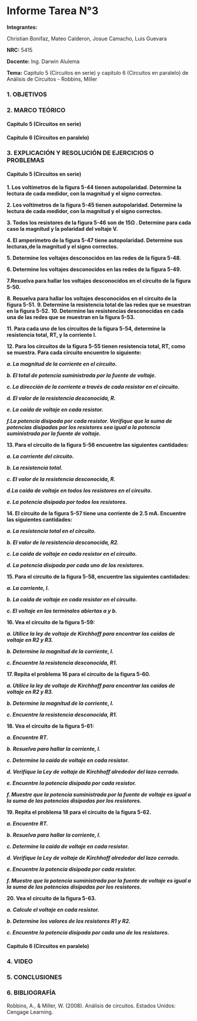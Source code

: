 # Informe Tarea N°3
**Integrantes:**

Christian Bonifaz, Mateo Calderon, Josue Camacho, Luis Guevara

**NRC:** 5415

**Docente:** Ing. Darwin Alulema

**Tema:** Capitulo 5 (Circuitos en serie) y capitulo 6 (Circuitos en paralelo) de Análisis de Circuitos - Robbins, Miller

### 1. OBJETIVOS

### 2. MARCO TEÓRICO

#### Capitulo 5 (Circuitos en serie)

#### Capitulo 6 (Circuitos en paralelo)

### 3. EXPLICACIÓN Y RESOLUCIÓN DE EJERCICIOS O PROBLEMAS

#### Capitulo 5 (Circuitos en serie)

**1. Los voltímetros de la figura 5-44 tienen autopolaridad. Determine la lectura de cada medidor, con la magnitud y el signo correctos.**

**2. Los voltímetros de la figura 5-45 tienen autopolaridad. Determine la lectura de cada medidor, con la magnitud y el signo correctos.**

**3. Todos los resistores de la figura 5-46 son de 15Ω . Determine para cada caso la magnitud y la polaridad del voltaje V.**

**4. El amperímetro de la figura 5-47 tiene autopolaridad. Determine sus lecturas,de la magnitud y el signo correctos.**

**5. Determine los voltajes desconocidos en las redes de la figura 5-48.**

**6. Determine los voltajes desconocidos en las redes de la figura 5-49.**

**7.Resuelva para hallar los voltajes desconocidos en el circuito de la figura 5-50.**

**8. Resuelva para hallar los voltajes desconocidos en el circuito de la figura 5-51.**
**9. Determine la resistencia total de las redes que se muestran en la figura 5-52.**
**10. Determine las resistencias desconocidas en cada una de las redes que se muestran en la figura 5-53.**

**11. Para cada uno de los circuitos de la figura 5-54, determine la resistencia total, RT, y la corriente I.**

**12.  Para los circuitos de la figura 5-55 tienen resistencia total, RT, como se muestra. Para cada circuito encuentre lo siguiente:**

***a. La magnitud de la corriente en el circuito.***

***b. El total de potencia suministrada por la fuente de voltaje.***

***c. La dirección de la corriente a través de cada resistor en el circuito.***

***d. El valor de la resistencia desconocida, R.***

***e. La caída de voltaje en cada resistor.***

***f.La potencia disipada por cada resistor. Verifique que la suma de potencias disipadas por los resistores sea igual a la potencia suministrada por la fuente de voltaje.***

**13. Para el circuito de la figura 5-56 encuentre las siguientes cantidades:**
 
***a. La corriente del circuito.***

***b. La resistencia total.***

***c. El valor de la resistencia desconocida, R.***

***d.La caída de voltaje en todos los resistores en el circuito.***

***e. La potencia disipada por todos los resistores.***

**14. El circuito de la figura 5-57 tiene una corriente de 2.5 mA. Encuentre las siguientes cantidades:**

***a. La resistencia total en el circuito.***

***b. El valor de la resistencia desconocida, R2.***

***c. La caída de voltaje en cada resistor en el circuito.***

***d. La potencia disipada por cada uno de los resistores.***

**15. Para el circuito de la figura 5-58, encuentre las siguientes cantidades:**

***a. La corriente, I.***

***b. La caída de voltaje en cada resistor en el circuito.***

***c. El voltaje en las terminales abiertas a y b.***

**16. Vea el circuito de la figura 5-59:**

***a. Utilice la ley de voltaje de Kirchhoff para encontrar las caídas de voltaje en R2 y R3.***

***b. Determine la magnitud de la corriente, I.***

***c. Encuentre la resistencia desconocida, R1.***

**17. Repita el problema 16 para el circuito de la figura 5-60.**

***a. Utilice la ley de voltaje de Kirchhoff para encontrar las caídas de voltaje en R2 y R3.***

***b. Determine la magnitud de la corriente, I.***

***c. Encuentre la resistencia desconocida, R1.***

**18. Vea el circuito de la figura 5-61:**

***a. Encuentre RT.***

***b. Resuelva para hallar la corriente, I.***

***c. Determine la caída de voltaje en cada resistor.***

***d. Verifique la Ley de voltaje de Kirchhoff alrededor del lazo cerrado.***

***e. Encuentre la potencia disipada por cada resistor.***

***f. Muestre que la potencia suministrada por la fuente de voltaje es igual a la suma de las potencias disipadas por los resistores.***

**19. Repita el problema 18 para el circuito de la figura 5-62.**

***a. Encuentre RT.***

***b. Resuelva para hallar la corriente, I.***

***c. Determine la caída de voltaje en cada resistor.***

***d. Verifique la Ley de voltaje de Kirchhoff alrededor del lazo cerrado.***

***e. Encuentre la potencia disipada por cada resistor.***

***f. Muestre que la potencia suministrada por la fuente de voltaje es igual a la suma de las potencias disipadas por los resistores.***

**20. Vea el circuito de la figura 5-63.**

***a. Calcule el voltaje en cada resistor.***

***b. Determine los valores de los resistores R1 y R2.***

***c. Encuentre la potencia disipada por cada uno de los resistores.***



#### Capitulo 6 (Circuitos en paralelo)

### 4. VIDEO

### 5. CONCLUSIONES 

### 6. BIBLIOGRAFÍA

Robbins, A., & Miller, W. (2008). Análisis de circuitos. Estados Unidos: Cengage Learning.
